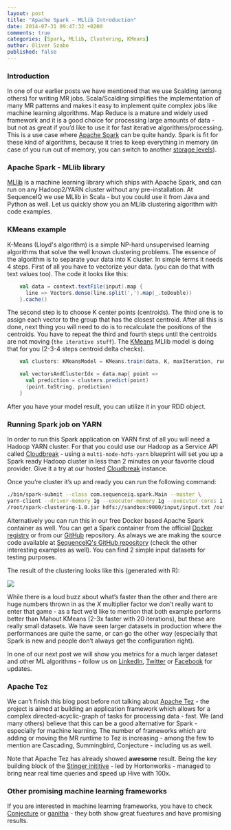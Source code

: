```yaml
---
layout: post
title: "Apache Spark - MLlib Introduction"
date: 2014-07-31 09:47:32 +0200
comments: true
categories: [Spark, MLlib, Clustering, KMeans]
author: Oliver Szabo
published: false
---
```


### Introduction

In one of our earlier posts we have mentioned that we use Scalding (among others) for writing MR jobs. Scala/Scalding simplifies the implementation of many MR patterns and makes it easy to implement quite complex jobs like machine learning algorithms. Map Reduce is a mature and widely used framework and it is a good choice for processing large amounts of data - but not as great if you’d like to use it for fast iterative algorithms/processing. This is a use case where [Apache Spark](https://spark.apache.org/) can be quite handy. Spark is fit for these kind of algorithms, because it tries to keep everything in memory (in case of you run out of memory, you can switch to another [storage levels](http://spark.apache.org/docs/latest/programming-guide.html#rdd-persistence)).

### Apache Spark - MLlib library

[MLlib](https://spark.apache.org/docs/latest/mllib-guide.html) is a machine learning library which ships with Apache Spark, and can run on any Hadoop2/YARN cluster without any pre-installation. At SequenceIQ we use MLlib in Scala - but you could use it from Java and Python as well. Let us quickly show you an MLlib clustering algorithm with code examples.

### KMeans example
K-Means (Lloyd's algorithm) is a simple NP-hard unsupervised learning algorithms that solve the well known clustering problems. The essence of the algorithm is to separate your data into K cluster. In simple terms it needs 4 steps. First of all you have to vectorize your data. (you can do that with text values too). The code it looks like this:

```scala
    val data = context.textFile(input).map {
      line => Vectors.dense(line.split(',').map(_.toDouble))
    }.cache()
```
The second step is to choose K center points (centroids). The third one is to assign each vector to the group that has the closest centroid. After all this is done, next thing you will need to do is to recalculate the positions of the centroids. You have to repeat the third and fourth steps until the centroids are not moving (`the iterative stuff`). The [KMeans](https://github.com/apache/spark/blob/master/mllib/src/main/scala/org/apache/spark/mllib/clustering/KMeans.scala) MLlib model is doing that for you (2-3-4 steps centroid delta checks).

```scala
    val clusters: KMeansModel = KMeans.train(data, K, maxIteration, runs)

    val vectorsAndClusterIdx = data.map{ point =>
      val prediction = clusters.predict(point)
      (point.toString, prediction)
    }

```
After you have your model result, you can utilize it in your RDD object. 

### Running Spark job on YARN
In order to run this Spark application on YARN first of all you will need a Hadoop YARN cluster. For that you could use our Hadoop as a Service API called [Cloudbreak](http://sequenceiq.com/cloudbreak) - using a `multi-node-hdfs-yarn` blueprint will set you up a Spark ready Hadoop cluster in less than 2 minutes on your favorite cloud provider. Give it a try at our hosted [Cloudbreak](https://cloudbreak.sequenceiq.com) instance.

Once you’re cluster it’s up and ready you can run the following command:
 
```bash
./bin/spark-submit --class com.sequenceiq.spark.Main --master \
yarn-client --driver-memory 1g --executor-memory 1g --executor-cores 1 \
/root/spark-clustering-1.0.jar hdfs://sandbox:9000/input/input.txt /output 10 10 1
```
Alternatively you can run this in our free Docker based Apache Spark container as well. You can get a Spark container from the official [Docker registry](https://registry.hub.docker.com/u/sequenceiq/spark/) or from our [GitHub](https://github.com/sequenceiq/docker-spark) repository.
As always we are making the source code available at [SequenceIQ's GitHub repository](https://github.com/sequenceiq/sequenceiq-samples/tree/master/spark-clustering) (check the other interesting examples as well).  You can find 2 simple input datasets for testing purposes. 

The result of the clustering looks like this (generated with R):

![](https://raw.githubusercontent.com/sequenceiq/sequenceiq-samples/master/spark-clustering/data/spark-clustering_1.jpeg)

While there is a loud buzz about what’s faster than the other and there are huge numbers thrown in as the *X* multiplier factor we don’t really want to enter that game - as a fact we’d like to mention that both example performs better than Mahout KMeans (2-3x faster with 20 iterations), but these are really small datasets. We have seen larger datasets in production where the performances are quite the same, or can go the other way (especially that Spark is new and people don’t always get the configuration right). 


In one of our next post we will show you metrics for a much larger dataset and other ML algorithms - follow us on [LinkedIn](https://www.linkedin.com/company/sequenceiq/), [Twitter](https://twitter.com/sequenceiq) or [Facebook](https://www.facebook) for updates.

### Apache Tez
We can’t finish this blog post before not talking about [Apache Tez](http://tez.apache.org/) - the project is aimed at building an application framework which allows for a complex directed-acyclic-graph of tasks for processing data - fast. We (and many others) believe that this can be a good alternative for Spark - especially for machine learning. The number of frameworks which are adding or moving the MR runtime to Tez is increasing - among the few to mention are Cascading, Summingbird, Conjecture - including us as well.

Note that Apache Tez has already showed **awesome** result. Being the key building block of the [Stinger inititive](http://hortonworks.com/labs/stinger/) - led by Hortonworks - managed to bring near real time queries and speed up Hive with 100x.

### Other promising machine learning frameworks

If you are interested in machine learning frameworks, you have to check  [Conjecture](https://github.com/etsy/Conjecture) or [ganitha](https://github.com/tresata/ganitha) - they both show great fueatures and have promising results.






